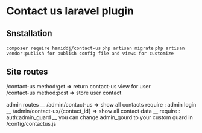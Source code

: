 # Contact us laravel plugin

## Snstallation
  `composer require hamiddj/contact-us`
  `php artisan migrate`
  `php artisan vendor:publish for publish config file and views for customize`

## Site routes
  /contact-us  method:get => return contact-us view for user <br />
  /contact-us  method:post => store user contact <br />

  admin routes __
  /admin/contact-us => show all contacts   require : admin login __
  /admin/contact-us/{contact_id} => show all contact data __
  require : auth:admin_guard __
   you can change admin_gourd to your custom guard in /config/contactus.js
  
  
